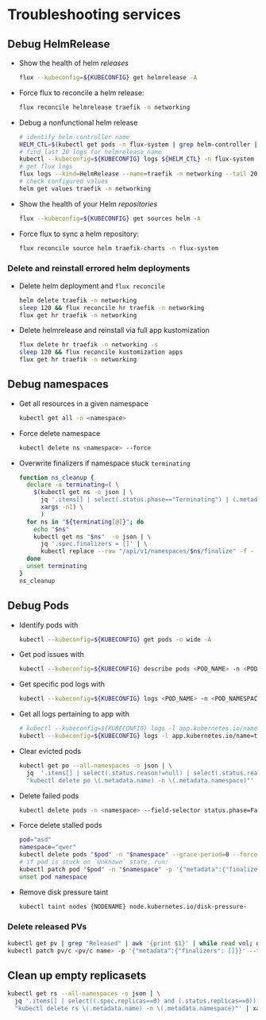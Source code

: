 # Troubleshooting services

## Debug HelmRelease

- Show the health of helm _releases_

  ```sh
  flux --kubeconfig=${KUBECONFIG} get helmrelease -A
  ```

- Force flux to reconcile a helm release:

  ```sh
  flux reconcile helmrelease traefik -n networking
  ```

- Debug a nonfunctional helm release

  ```sh
  # identify helm-controller name
  HELM_CTL=$(kubectl get pods -n flux-system | grep helm-controller | awk '{print $1}')
  # find last 20 logs for helmrelease name
  kubectl --kubeconfig=${KUBECONFIG} logs ${HELM_CTL} -n flux-system | grep traefik | tail -20
  # get flux logs
  flux logs --kind=HelmRelease --name=traefik -n networking --tail 20
  # check configured values
  helm get values traefik -n networking
  ```

- Show the health of your Helm _repositories_

  ```sh
  flux --kubeconfig=${KUBECONFIG} get sources helm -A
  ```

- Force flux to sync a helm repository:

  ```sh
  flux reconcile source helm traefik-charts -n flux-system
  ```

### Delete and reinstall errored helm deployments

- Delete helm deployment and `flux reconcile`

  ```sh
  helm delete traefik -n networking
  sleep 120 && flux reconcile hr traefik -n networking
  flux get hr traefik -n networking
  ```

- Delete helmrelease and reinstall via full app kustomization

  ```sh
  flux delete hr traefik -n networking -s
  sleep 120 && flux reconcile kustomization apps
  flux get hr traefik -n networking
  ```

## Debug namespaces

- Get all resources in a given namespace

  ```sh
  kubectl get all -n <namespace>
  ```

- Force delete namespace

  ```sh
  kubectl delete ns <namespace> --force
  ```

- Overwrite finalizers if namespace stuck `terminating`

  ```sh
  function ns_cleanup {
    declare -a terminating=( \
      $(kubectl get ns -o json | \
        jq '.items[] | select(.status.phase=="Terminating") | (.metadata.name)' | \
        xargs -n1) \
        )
    for ns in "${terminating[@]}"; do
      echo "$ns"
      kubectl get ns "$ns"  -o json | \
        jq '.spec.finalizers = []' | \
        kubectl replace --raw "/api/v1/namespaces/$ns/finalize" -f -
    done
    unset terminating
  }
  ns_cleanup
  ```

## Debug Pods

- Identify pods with

  ```sh
  kubectl --kubeconfig=${KUBECONFIG} get pods -o wide -A
  ```

- Get pod issues with

  ```sh
  kubectl --kubeconfig=${KUBECONFIG} describe pods <POD_NAME> -n <POD_NAMESPACE>
  ```

- Get specific pod logs with

  ```sh
  kubectl --kubeconfig=${KUBECONFIG} logs <POD_NAME> -n <POD_NAMESPACE>
  ```

- Get all logs pertaining to app with

  ```sh
  # kubectl --kubeconfig=${KUBECONFIG} logs -l app.kubernetes.io/name=<NAME> -n <POD_NAMESPACE>
  kubectl --kubeconfig=${KUBECONFIG} logs -l app.kubernetes.io/name=traefik -n networking
  ```

- Clear evicted pods

  ```sh
  kubectl get po --all-namespaces -o json | \
    jq  '.items[] | select(.status.reason!=null) | select(.status.reason | contains("Evicted")) |
    "kubectl delete po \(.metadata.name) -n \(.metadata.namespace)"' | xargs -n 1 bash -c
  ```

- Delete failed pods

  ```sh
  kubectl delete pods -n <namespace> --field-selector status.phase=Failed
  ```

- Force delete stalled pods

  ```sh
  pod="asd"
  namespace="qwer"
  kubectl delete pods "$pod" -n "$namespace" --grace-period=0 --force
  # if pod is stuck on `Unknown` state, run:
  kubectl patch pod "$pod" -n "$namespace" -p '{"metadata":{"finalizers":[]]}}' --type=merge
  unset pod namespace
  ```

- Remove disk pressure taint

  ```sh
  kubectl taint nodes {NODENAME} node.kubernetes.io/disk-pressure-
  ```

### Delete released PVs

```sh
kubectl get pv | grep "Released" | awk '{print $1}' | while read vol; do kubectl delete pv/${vol}; done
kubectl patch pv/c <pv/c name> -p '{"metadata":{"finalizers": []}}' --type=merge
```

## Clean up empty replicasets

```sh
kubectl get rs --all-namespaces -o json | \
  jq '.items[] | select((.spec.replicas==0) and (.status.replicas==0)) |
  "kubectl delete rs \(.metadata.name) -n \(.metadata.namespace)"' | xargs -n 1 bash -c
```
